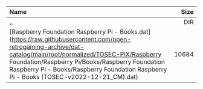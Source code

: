 |Name|Size|
|:---|---:|
|[..](../index.html)|DIR|
|[Raspberry Foundation Raspberry Pi - Books.dat](https://raw.githubusercontent.com/open-retrogaming-archive/dat-catalog/main/root/normalized/TOSEC-PIX/Raspberry Foundation/Raspberry Pi/Books/Raspberry Foundation Raspberry Pi - Books/Raspberry Foundation Raspberry Pi - Books (TOSEC-v2022-12-21_CM).dat)|10684|
